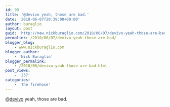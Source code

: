 ```yaml
---
id: 99
title: '@devivo yeah, those are bad.'
date: '2010-06-07T20:39:00+00:00'
author: buraglio
layout: post
guid: 'http://new.nickburaglio.com/2010/06/07/devivo-yeah-those-are-bad/'
permalink: /2010/06/07/devivo-yeah-those-are-bad/
blogger_blog:
    - www.nickburaglio.com
blogger_author:
    - 'Nick Buraglio'
blogger_permalink:
    - /2010/06/devivo-yeah-those-are-bad.html
post_views:
    - '237'
categories:
    - 'The firehose'
---
```


@[devivo](http://twitter.com/devivo) yeah, those are bad.
